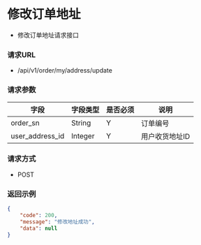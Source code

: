 # 修改订单地址

* 修改订单地址请求接口

### 请求URL

* /api/v1/order/my/address/update

### 请求参数

| 字段              | 字段类型    | 是否必须 | 说明       |
|-----------------|---------|------|----------|
| order_sn        | String  | Y    | 订单编号     |
| user_address_id | Integer | Y    | 用户收货地址ID |

### 请求方式
* POST

### 返回示例

```json
{
    "code": 200,
    "message": "修改地址成功",
    "data": null
}
```
